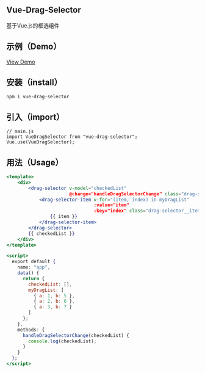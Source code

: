 ## Vue-Drag-Selector
基于Vue.js的框选组件

## 示例（Demo）
[View Demo](https://xubaifucode.github.io/vue-drag-selector/example/demo.html)

## 安装（install）
```
npm i vue-drag-selector
```

## 引入（import）
```vue
// main.js
import VueDragSelector from "vue-drag-selector";
Vue.use(VueDragSelector);
```

## 用法（Usage）
```jsx
<template>
    <div>
        <drag-selector v-model="checkedList"
                       @change="handleDragSelectorChange" class="drag-selector">
            <drag-selector-item v-for="(item, index) in myDragList"
                                :value="item"
                                :key="index" class="drag-selector__item">
                {{ item }}
            </drag-selector-item>
        </drag-selector>
        {{ checkedList }}
    </div>
</template>

<script>
  export default {
    name: "app",
    data() {
      return {
        checkedList: [],
        myDragList: [
          { a: 1, b: 5 },
          { a: 2, b: 6 },
          { a: 3, b: 7 }
        ]
      };
    },
    methods: {
      handleDragSelectorChange(checkedList) {
        console.log(checkedList);
      }
    }
  };
</script>
```
